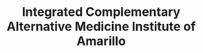 ---
title: "Integrated Complementary Alternative Medicine Institute of Amarillo"
url: /amarillo/integrated-complementary-alternative-medicine-institute-of-amarillo/
shop: nutrition supplements
---